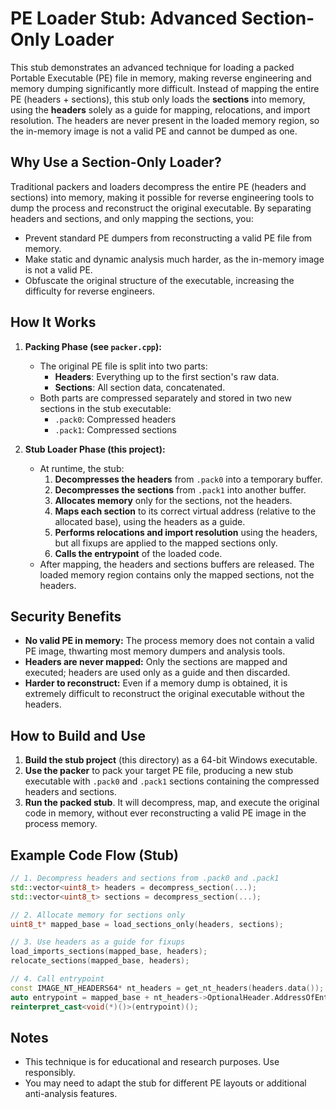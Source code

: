 # PE Loader Stub: Advanced Section-Only Loader

This stub demonstrates an advanced technique for loading a packed Portable Executable (PE) file in memory, making reverse engineering and memory dumping significantly more difficult. Instead of mapping the entire PE (headers + sections), this stub only loads the **sections** into memory, using the **headers** solely as a guide for mapping, relocations, and import resolution. The headers are never present in the loaded memory region, so the in-memory image is not a valid PE and cannot be dumped as one.

## Why Use a Section-Only Loader?

Traditional packers and loaders decompress the entire PE (headers and sections) into memory, making it possible for reverse engineering tools to dump the process and reconstruct the original executable. By separating headers and sections, and only mapping the sections, you:

- Prevent standard PE dumpers from reconstructing a valid PE file from memory.
- Make static and dynamic analysis much harder, as the in-memory image is not a valid PE.
- Obfuscate the original structure of the executable, increasing the difficulty for reverse engineers.

## How It Works

1. **Packing Phase (see `packer.cpp`):**
    - The original PE file is split into two parts:
        - **Headers**: Everything up to the first section's raw data.
        - **Sections**: All section data, concatenated.
    - Both parts are compressed separately and stored in two new sections in the stub executable:
        - `.pack0`: Compressed headers
        - `.pack1`: Compressed sections

2. **Stub Loader Phase (this project):**
    - At runtime, the stub:
        1. **Decompresses the headers** from `.pack0` into a temporary buffer.
        2. **Decompresses the sections** from `.pack1` into another buffer.
        3. **Allocates memory** only for the sections, not the headers.
        4. **Maps each section** to its correct virtual address (relative to the allocated base), using the headers as a guide.
        5. **Performs relocations and import resolution** using the headers, but all fixups are applied to the mapped sections only.
        6. **Calls the entrypoint** of the loaded code.
    - After mapping, the headers and sections buffers are released. The loaded memory region contains only the mapped sections, not the headers.

## Security Benefits

- **No valid PE in memory:** The process memory does not contain a valid PE image, thwarting most memory dumpers and analysis tools.
- **Headers are never mapped:** Only the sections are mapped and executed; headers are used only as a guide and then discarded.
- **Harder to reconstruct:** Even if a memory dump is obtained, it is extremely difficult to reconstruct the original executable without the headers.

## How to Build and Use

1. **Build the stub project** (this directory) as a 64-bit Windows executable.
2. **Use the packer** to pack your target PE file, producing a new stub executable with `.pack0` and `.pack1` sections containing the compressed headers and sections.
3. **Run the packed stub**. It will decompress, map, and execute the original code in memory, without ever reconstructing a valid PE image in the process memory.

## Example Code Flow (Stub)

```cpp
// 1. Decompress headers and sections from .pack0 and .pack1
std::vector<uint8_t> headers = decompress_section(...);
std::vector<uint8_t> sections = decompress_section(...);

// 2. Allocate memory for sections only
uint8_t* mapped_base = load_sections_only(headers, sections);

// 3. Use headers as a guide for fixups
load_imports_sections(mapped_base, headers);
relocate_sections(mapped_base, headers);

// 4. Call entrypoint
const IMAGE_NT_HEADERS64* nt_headers = get_nt_headers(headers.data());
auto entrypoint = mapped_base + nt_headers->OptionalHeader.AddressOfEntryPoint;
reinterpret_cast<void(*)()>(entrypoint)();
```

## Notes
- This technique is for educational and research purposes. Use responsibly.
- You may need to adapt the stub for different PE layouts or additional anti-analysis features.
